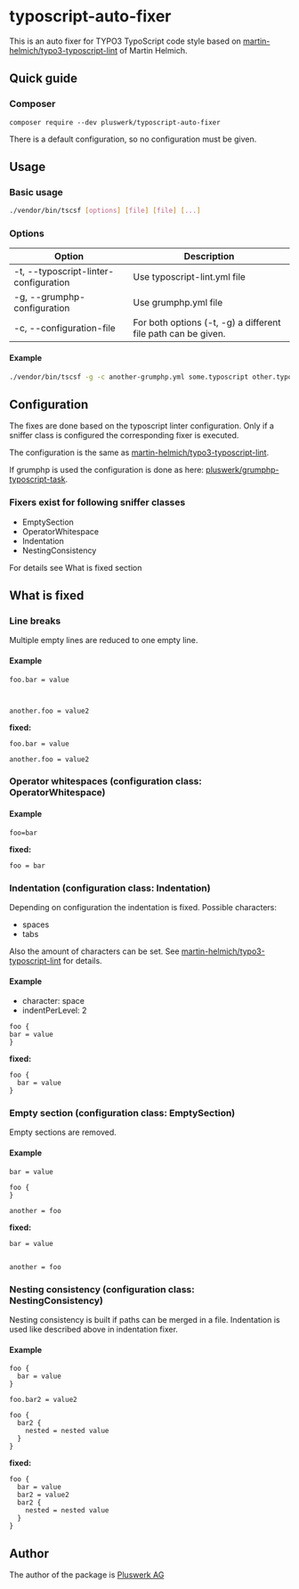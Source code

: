 # typoscript-auto-fixer

This is an auto fixer for TYPO3 TypoScript code style based on
 [martin-helmich/typo3-typoscript-lint](https://github.com/martin-helmich/typo3-typoscript-lint) of Martin Helmich.

## Quick guide

### Composer

```
composer require --dev pluswerk/typoscript-auto-fixer
```

There is a default configuration, so no configuration must be given.

## Usage

### Basic usage

```bash
./vendor/bin/tscsf [options] [file] [file] [...]
```

### Options

| Option                                | Description                                                  |
|---------------------------------------|--------------------------------------------------------------|
| -t, --typoscript-linter-configuration | Use typoscript-lint.yml file                                 |
| -g, --grumphp-configuration           | Use grumphp.yml file                                         |
| -c, --configuration-file              | For both options (-t, -g) a different file path can be given.|

#### Example

```bash
./vendor/bin/tscsf -g -c another-grumphp.yml some.typoscript other.typoscript
```

## Configuration

The fixes are done based on the typoscript linter configuration. Only if a sniffer class is configured the
corresponding fixer is executed.

The configuration is the same as [martin-helmich/typo3-typoscript-lint](https://github.com/martin-helmich/typo3-typoscript-lint).

If grumphp is used the configuration is done as here: [pluswerk/grumphp-typoscript-task](https://github.com/pluswerk/grumphp-typoscript-task).

### Fixers exist for following sniffer classes

* EmptySection
* OperatorWhitespace
* Indentation
* NestingConsistency

For details see What is fixed section

## What is fixed

### Line breaks

Multiple empty lines are reduced to one empty line.

#### Example

```typo3_typoscript
foo.bar = value



another.foo = value2
```

__fixed:__

```typo3_typoscript
foo.bar = value

another.foo = value2
```

### Operator whitespaces (configuration class: OperatorWhitespace)

#### Example

```typo3_typoscript
foo=bar
```

__fixed:__

```typo3_typoscript
foo = bar
```

### Indentation (configuration class: Indentation)

Depending on configuration the indentation is fixed. Possible characters:

* spaces
* tabs

Also the amount of characters can be set. See [martin-helmich/typo3-typoscript-lint](https://github.com/martin-helmich/typo3-typoscript-lint) for details.

#### Example

* character: space
* indentPerLevel: 2

```typo3_typoscript
foo {
bar = value
}
```

__fixed:__

```typo3_typoscript
foo {
  bar = value
}
```

### Empty section (configuration class: EmptySection)

Empty sections are removed.

#### Example

```typo3_typoscript
bar = value

foo {
}

another = foo
```

__fixed:__

```typo3_typoscript
bar = value


another = foo
```

### Nesting consistency (configuration class: NestingConsistency)

Nesting consistency is built if paths can be merged in a file. Indentation is used like described above in indentation fixer.

#### Example

```typo3_typoscript
foo {
  bar = value
}

foo.bar2 = value2

foo {
  bar2 {
    nested = nested value
  }
}
```

__fixed:__

```typo3_typoscript
foo {
  bar = value
  bar2 = value2
  bar2 {
    nested = nested value
  }
}
```

## Author

The author of the package is [Pluswerk AG](https://github.com/pluswerk/typoscript-auto-fixer)
